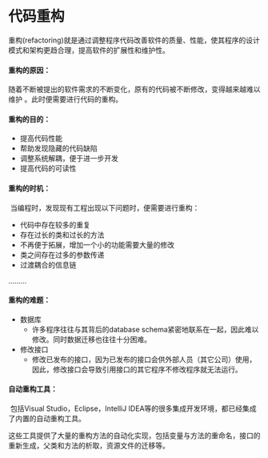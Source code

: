 # 代码重构

​	重构(refactoring)就是通过调整程序代码改善软件的质量、性能，使其程序的设计模式和架构更趋合理，提高软件的扩展性和维护性。

#### 重构的原因：

​	随着不断被提出的软件需求的不断变化，原有的代码被不断修改，变得越来越难以维护 。此时便需要进行代码的重构。

#### 重构的目的：

 * 提高代码性能
* 帮助发现隐藏的代码缺陷
* 调整系统解耦，便于进一步开发
* 提高代码的可读性

#### 重构的时机：

​	当编程时，发现现有工程出现以下问题时，便需要进行重构：

* 代码中存在较多的重复
* 存在过长的类和过长的方法
* 不再便于拓展，增加一个小的功能需要大量的修改
* 类之间存在过多的参数传递
* 过渡耦合的信息链

.........

#### 重构的难题：

* 数据库
  * 许多程序往往与其背后的database schema紧密地联系在一起，因此难以修改。同时数据迁移也往往十分困难。
* 修改接口
  * 修改已发布的接口，因为已发布的接口会供外部人员（其它公司）使用，因此，修改接口会导致引用接口的其它程序不修改程序就无法运行。

#### 自动重构工具：

​	包括Visual Studio，Eclipse，IntelliJ IDEA等的很多集成开发环境，都已经集成了内置的自动重构工具。

​	这些工具提供了大量的重构方法的自动化实现，包括变量与方法的重命名，接口的重新生成，父类和方法的析取，资源文件的迁移等。

​	
